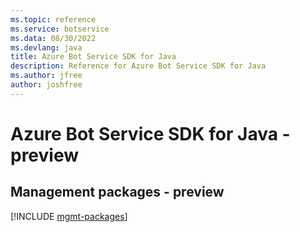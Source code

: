 ```yaml
---
ms.topic: reference
ms.service: botservice
ms.data: 08/30/2022
ms.devlang: java
title: Azure Bot Service SDK for Java
description: Reference for Azure Bot Service SDK for Java
ms.author: jfree
author: joshfree
---
```

# Azure Bot Service SDK for Java - preview

## Management packages - preview
[!INCLUDE [mgmt-packages](bot-service-mgmt-index.md)]